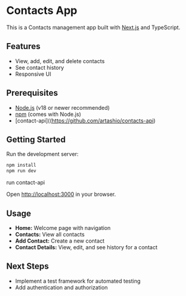 # Contacts App

This is a Contacts management app built with [Next.js](https://nextjs.org) and TypeScript.

## Features

- View, add, edit, and delete contacts
- See contact history
- Responsive UI

## Prerequisites

- [Node.js](https://nodejs.org/) (v18 or newer recommended)
- [npm](https://www.npmjs.com/) (comes with Node.js)
- [contact-api]((https://github.com/artashio/contacts-api)

## Getting Started

Run the development server:

```bash
npm install
npm run dev
```

run contact-api

Open [http://localhost:3000](http://localhost:3000) in your browser.

## Usage

- **Home:** Welcome page with navigation
- **Contacts:** View all contacts
- **Add Contact:** Create a new contact
- **Contact Details:** View, edit, and see history for a contact

## Next Steps

- Implement a test framework for automated testing
- Add authentication and authorization
